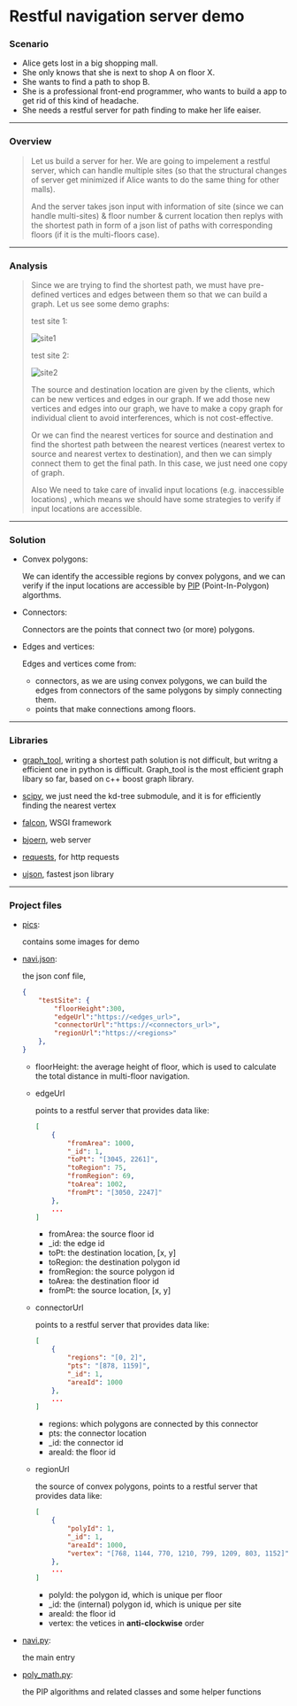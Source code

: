 # Restful navigation server demo

### Scenario

- Alice gets lost in a big shopping mall.
- She only knows that she is next to shop A on floor X.
- She wants to find a path to shop B.
- She is a professional front-end programmer, who wants to build a app to get rid of this kind of headache.
- She needs a restful server for path finding to make her life eaiser.

---

### Overview

> Let us build a server for her. We are going to impelement a restful server, which can handle multiple sites (so that the structural changes of server get minimized if Alice wants to do the same thing for other malls).
>
> And the server takes json input with information of site (since we can handle multi-sites) & floor number & current location then replys with the shortest path in form of a json list of paths with corresponding floors (if it is the multi-floors case).
>

---

### Analysis

> Since we are trying to find the shortest path, we must have pre-defined vertices and edges between them so that we can build a graph. Let us see some demo graphs:
>
> test site 1:
>
> ![site1](./pics/top1.png)
>
> test site 2:
>
> ![site2](./pics/top2.png)
>
> The source and destination location are given by the clients, which can be new vertices and edges in our graph. If we add those new vertices and edges into our graph, we have to make a copy graph for individual client to avoid interferences, which is not cost-effective.
>
> Or we can find the nearest vertices for source and destination and find the shortest path between the nearest vertices (nearest vertex to source and nearest vertex to destination), and then we can simply connect them to get the final path. In this case, we just need one copy of graph.
>
> Also We need to take care of invalid input locations (e.g. inaccessible locations) , which means we should have some strategies to verify if input locations are accessible.
>

---

### Solution

- Convex polygons:

    We can identify the accessible regions by convex polygons, and we can verify if the input locations are accessible by [PIP](https://en.wikipedia.org/wiki/Point_in_polygon) (Point-In-Polygon) algorthms.

- Connectors:

    Connectors are the points that connect two (or more) polygons.

- Edges and vertices:

    Edges and vertices come from:
    + connectors, as we are using convex polygons, we can build the edges from connectors of the same polygons by simply connecting them.
    + points that make connections among floors.

---

### Libraries

- [graph_tool](https://graph-tool.skewed.de), writing a shortest path solution is not difficult, but writng a efficient one in python is difficult. Graph_tool is the most efficient graph libary so far, based on c++ boost graph library.

- [scipy](https://www.scipy.org), we just need the kd-tree submodule, and it is for efficiently finding the nearest vertex

- [falcon](http://falconframework.org), WSGI framework

- [bjoern](https://github.com/jonashaag/bjoern), web server

- [requests](http://docs.python-requests.org/en/master/), for http requests

- [ujson](https://github.com/esnme/ultrajson), fastest json library

---

### Project files

- [pics](./pics):

    contains some images for demo

- [navi.json](./navi.json):

    the json conf file,

    ```json
    {
        "testSite": {
            "floorHeight":300,
            "edgeUrl":"https://<edges_url>",
            "connectorUrl":"https://<connectors_url>",
            "regionUrl":"https://<regions>"
        },
    }
    ```

    + floorHeight: the average height of floor, which is used to calculate the total distance in multi-floor navigation.
    
    + edgeUrl
    
        points to a restful server that provides data like:

        ```json
        [
            {
                "fromArea": 1000,
                "_id": 1,
                "toPt": "[3045, 2261]",
                "toRegion": 75,
                "fromRegion": 69,
                "toArea": 1002,
                "fromPt": "[3050, 2247]"
            },
            ...
        ]
        ```

        - fromArea: the source floor id
        - \_id: the edge id
        - toPt: the destination location, [x, y]
        - toRegion: the destination polygon id
        - fromRegion: the source polygon id
        - toArea: the destination floor id
        - fromPt: the source location, [x, y]

    + connectorUrl
    
        points to a restful server that provides data like:

        ```json
        [
            {
                "regions": "[0, 2]",
                "pts": "[878, 1159]",
                "_id": 1,
                "areaId": 1000
            },
            ...
        ]
        ```

        - regions: which polygons are connected by this connector
        - pts: the connector location
        - \_id: the connector id
        - areaId: the floor id

    + regionUrl

        the source of convex polygons, points to a restful server that provides data like:

        ```json
        [
            {
                "polyId": 1,
                "_id": 1,
                "areaId": 1000,
                "vertex": "[768, 1144, 770, 1210, 799, 1209, 803, 1152]"
            },
            ...
        ]
        ```

        - polyId: the polygon id, which is unique per floor
        - \_id: the (internal) polygon id, which is unique per site
        - areaId: the floor id
        - vertex: the vetices in **anti-clockwise** order

- [navi.py](./navi.py):

    the main entry

- [poly_math.py](./poly_math.py):

    the PIP algorithms and related classes and some helper functions
